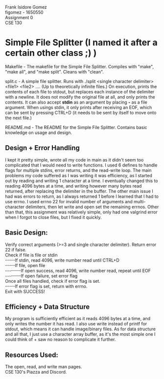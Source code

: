 Frank Isidore Gomez\
figomez - 1650550\
Assignment 0\
CSE 130

# Simple File Splitter (I named it after a certain other class ;) )

Makefile - The makefile for the Simple File Splitter. Compiles with "make", "make all", and "make split". Cleans with "clean".

split.c - A simple file splitter. Runs with ./split \<single character delimiter\> \<file1\> \<file2\> .... (Up to theoretically infinite files.) On execution, prints the contents of each file to stdout, but replaces each instance of the delimiter with a newline. It does not modify the original file at all, and only prints the contents. It can also accept **stdin** as an argument by placing **-** as a file argument. When usings stdin, it only prints after receiving an EOF, which can be sent by pressing CTRL+D (it needs to be sent by itself to move onto the next file.)

README.md - The README for the Simple File Splitter. Contains basic knowledge on usage and design.


## Design + Error Handling
I kept it pretty simple, wrote all my code in main as it didn't seem too complicated that I would need to write functions. I used 6 defines to handle flags for multiple stdins, error returns, and the read-write loop. The main problems my code suffered as I was writing it was efficiency, as I started out by reading and writing 1 character at a time. I eventually changed this to reading 4096 bytes at a time, and writing however many bytes read returned, after replacing the delimiter in the buffer. The other main issue I had was errors to return, as I always returned 1 before I learned that I had to use errno. I used errno 22 for invalid number of arguments and multi-character delimiters, then let write and open set the remaining errnos. Other than that, this assignment was relatively simple, only had one valgrind error when I forgot to close files, but I fixed it quickly.

## Basic Design:
Verify correct arguments (>=3 and single character delimiter). Return error 22 if false.\
Check if file is file or stdin\
-----If stdin, read 4096, write number read until CTRL+D\
-----If file, open file\
--------If open success, read 4096, write number read, repeat until EOF\
--------If open failure, set error flag\
Once all files handled, check if error flag is set.\
-----If error flag is set, return with errno.\
Exit with SUCCESS!

## Efficiency + Data Structure
My program is sufficiently efficient as it reads 4096 bytes at a time, and only writes the number it has read. I also use write instead of printf for stdout, which means it can handle image/binary files. As for data structure and all that, I just use a character array buffer, as it's the most simple one I could think of + saw no reason to complicate it further.


## Resources Used:
The open, read, and write man pages.\
CSE 130's Piazza and Discord.